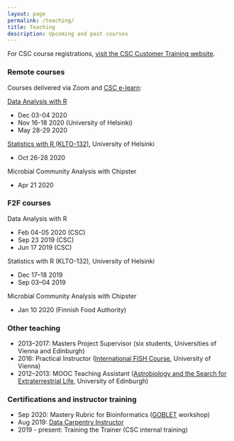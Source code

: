 ```yaml
---
layout: page
permalink: /teaching/
title: Teaching
description: Upcoming and past courses
---
```


For CSC course registrations, [visit the CSC Customer Training website](https://www.csc.fi/en/training).

### Remote courses

Courses delivered via Zoom and [CSC e-learn](e-learn.csc.fi/):

[Data Analysis with R](https://github.com/csc-training/da-with-r-remote)

- Dec 03-04 2020
- Nov 16-18 2020 (University of Helsinki)
- May 28-29 2020

[Statistics with R (KLTO-132)](https://courses.helsinki.fi/en/klto-132), University of Helsinki

- Oct 26-28 2020

Microbial Community Analysis with Chipster

- Apr 21 2020

### F2F courses

Data Analysis with R

- Feb 04-05 2020 (CSC)
- Sep 23 2019 (CSC)
- Jun 17 2019 (CSC)

Statistics with R (KLTO-132), University of Helsinki

- Dec 17–18 2019
- Sep 03–04 2019

Microbial Community Analysis with Chipster

- Jan 10 2020 (Finnish Food Authority)

### Other teaching

- 2013–2017: Masters Project Supervisor (six students, Universities of Vienna and Edinburgh)
- 2016: Practical Instructor ([International FISH Course](http://www.microbial-ecology.net/international-fish-course), University of Vienna) 
- 2012–2013: MOOC Teaching Assistant ([Astrobiology and the Search for Extraterrestrial Life](https://www.coursera.org/learn/astrobiology), University of Edinburgh)

### Certifications and instructor training

- Sep 2020: Mastery Rubric for Bioinformatics ([GOBLET](https://mygoblet.org/) workshop)
- Aug 2019: [Data Carpentry Instructor](https://carpentries.org/)
- 2019 - present: Training the Trainer (CSC internal training)


